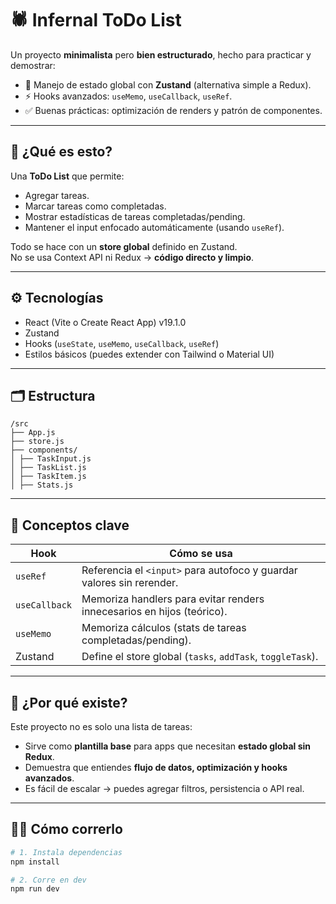 # 🕷️ Infernal ToDo List

Un proyecto **minimalista** pero **bien estructurado**, hecho para practicar y demostrar:
- 🧩 Manejo de estado global con **Zustand** (alternativa simple a Redux).
- ⚡ Hooks avanzados: `useMemo`, `useCallback`, `useRef`.
- ✅ Buenas prácticas: optimización de renders y patrón de componentes.

---

## 🚀 **¿Qué es esto?**

Una **ToDo List** que permite:
- Agregar tareas.
- Marcar tareas como completadas.
- Mostrar estadísticas de tareas completadas/pending.
- Mantener el input enfocado automáticamente (usando `useRef`).

Todo se hace con un **store global** definido en Zustand.  
No se usa Context API ni Redux → **código directo y limpio**.

---

## ⚙️ **Tecnologías**

- React (Vite o Create React App) v19.1.0
- Zustand
- Hooks (`useState`, `useMemo`, `useCallback`, `useRef`)
- Estilos básicos (puedes extender con Tailwind o Material UI)

---

## 🗂️ **Estructura**
```
/src
├── App.js
├── store.js
├── components/
│ ├── TaskInput.js
│ ├── TaskList.js
│ ├── TaskItem.js
│ ├── Stats.js

```
---

## 🔑 **Conceptos clave**

| Hook | Cómo se usa |
|------|--------------|
| `useRef` | Referencia el `<input>` para autofoco y guardar valores sin rerender. |
| `useCallback` | Memoriza handlers para evitar renders innecesarios en hijos (teórico). |
| `useMemo` | Memoriza cálculos (stats de tareas completadas/pending). |
| Zustand | Define el store global (`tasks`, `addTask`, `toggleTask`). |

---

## 📌 **¿Por qué existe?**

Este proyecto no es solo una lista de tareas:
- Sirve como **plantilla base** para apps que necesitan **estado global sin Redux**.
- Demuestra que entiendes **flujo de datos, optimización y hooks avanzados**.
- Es fácil de escalar → puedes agregar filtros, persistencia o API real.

---

## 🧙‍♂️ **Cómo correrlo**

```bash
# 1. Instala dependencias
npm install

# 2. Corre en dev
npm run dev
